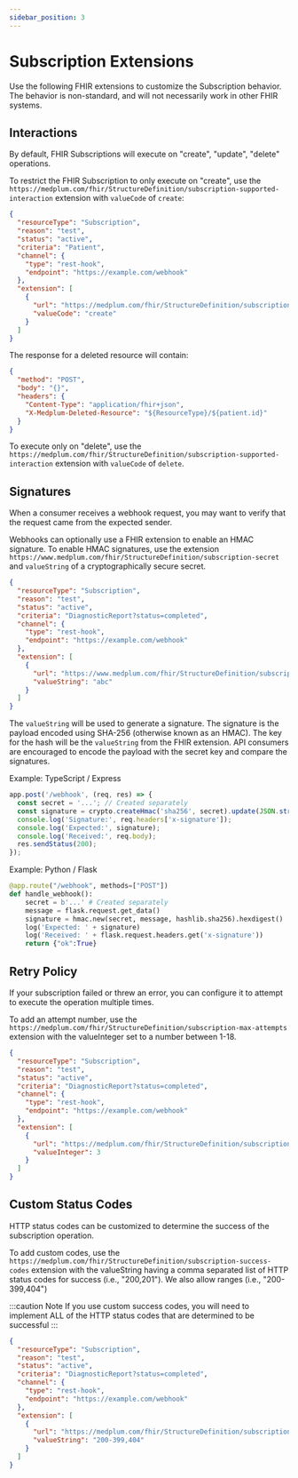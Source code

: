 ```yaml
---
sidebar_position: 3
---
```


# Subscription Extensions

Use the following FHIR extensions to customize the Subscription behavior. The behavior is non-standard, and will not necessarily work in other FHIR systems.

## Interactions

By default, FHIR Subscriptions will execute on "create", "update", "delete" operations.

To restrict the FHIR Subscription to only execute on "create", use the `https://medplum.com/fhir/StructureDefinition/subscription-supported-interaction` extension with `valueCode` of `create`:

```json
{
  "resourceType": "Subscription",
  "reason": "test",
  "status": "active",
  "criteria": "Patient",
  "channel": {
    "type": "rest-hook",
    "endpoint": "https://example.com/webhook"
  },
  "extension": [
    {
      "url": "https://medplum.com/fhir/StructureDefinition/subscription-supported-interaction",
      "valueCode": "create"
    }
  ]
}
```

The response for a deleted resource will contain:

```json
{
  "method": "POST",
  "body": "{}",
  "headers": {
    "Content-Type": "application/fhir+json",
    "X-Medplum-Deleted-Resource": "${ResourceType}/${patient.id}"
  }
}
```

To execute only on "delete", use the `https://medplum.com/fhir/StructureDefinition/subscription-supported-interaction` extension with `valueCode` of `delete`.

## Signatures

When a consumer receives a webhook request, you may want to verify that the request came from the expected sender.

Webhooks can optionally use a FHIR extension to enable an HMAC signature. To enable HMAC signatures, use the extension `https://www.medplum.com/fhir/StructureDefinition/subscription-secret` and `valueString` of a cryptographically secure secret.

```json
{
  "resourceType": "Subscription",
  "reason": "test",
  "status": "active",
  "criteria": "DiagnosticReport?status=completed",
  "channel": {
    "type": "rest-hook",
    "endpoint": "https://example.com/webhook"
  },
  "extension": [
    {
      "url": "https://www.medplum.com/fhir/StructureDefinition/subscription-secret",
      "valueString": "abc"
    }
  ]
}
```

The `valueString` will be used to generate a signature. The signature is the payload encoded using SHA-256 (otherwise known as an HMAC). The key for the hash will be the `valueString` from the FHIR extension. API consumers are encouraged to encode the payload with the secret key and compare the signatures.

Example: TypeScript / Express

```ts
app.post('/webhook', (req, res) => {
  const secret = '...'; // Created separately
  const signature = crypto.createHmac('sha256', secret).update(JSON.stringify(req.body)).digest('hex');
  console.log('Signature:', req.headers['x-signature']);
  console.log('Expected:', signature);
  console.log('Received:', req.body);
  res.sendStatus(200);
});
```

Example: Python / Flask

```python
@app.route("/webhook", methods=["POST"])
def handle_webhook():
    secret = b'...' # Created separately
    message = flask.request.get_data()
    signature = hmac.new(secret, message, hashlib.sha256).hexdigest()
    log('Expected: ' + signature)
    log('Received: ' + flask.request.headers.get('x-signature'))
    return {"ok":True}
```

## Retry Policy

If your subscription failed or threw an error, you can configure it to attempt to execute the operation multiple times.

To add an attempt number, use the `https://medplum.com/fhir/StructureDefinition/subscription-max-attempts` extension with the valueInteger set to a number between 1-18.

```json
{
  "resourceType": "Subscription",
  "reason": "test",
  "status": "active",
  "criteria": "DiagnosticReport?status=completed",
  "channel": {
    "type": "rest-hook",
    "endpoint": "https://example.com/webhook"
  },
  "extension": [
    {
      "url": "https://medplum.com/fhir/StructureDefinition/subscription-max-attempts",
      "valueInteger": 3
    }
  ]
}
```

## Custom Status Codes

HTTP status codes can be customized to determine the success of the subscription operation.

To add custom codes, use the `https://medplum.com/fhir/StructureDefinition/subscription-success-codes` extension with the valueString having a comma separated list of HTTP status codes for success (i.e., "200,201"). We also allow ranges (i.e., "200-399,404")

:::caution Note
If you use custom success codes, you will need to implement ALL of the HTTP status codes that are determined to be successful
:::

```json
{
  "resourceType": "Subscription",
  "reason": "test",
  "status": "active",
  "criteria": "DiagnosticReport?status=completed",
  "channel": {
    "type": "rest-hook",
    "endpoint": "https://example.com/webhook"
  },
  "extension": [
    {
      "url": "https://medplum.com/fhir/StructureDefinition/subscription-success-codes",
      "valueString": "200-399,404"
    }
  ]
}
```
